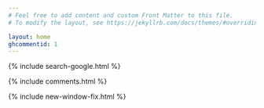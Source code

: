 ```yaml
---
# Feel free to add content and custom Front Matter to this file.
# To modify the layout, see https://jekyllrb.com/docs/themes/#overriding-theme-defaults

layout: home
ghcommentid: 1 
---
```

{% include search-google.html %}

{% include comments.html %}

{% include new-window-fix.html %}
